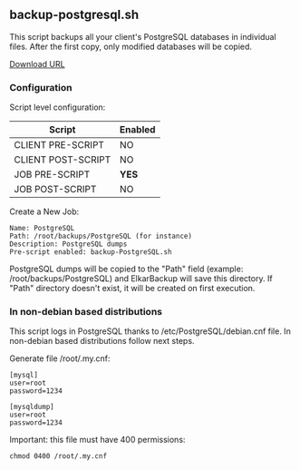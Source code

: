 ## backup-postgresql.sh

This script backups all your client's PostgreSQL databases in individual files.
After the first copy, only modified databases will be copied.

[Download URL](https://github.com/elkarbackup/elkarbackup-scripts/raw/master/backup-mysql/backup-mysql.sh)

### Configuration

Script level configuration:

| Script              | Enabled  |
| ------------------- | -------- |
| CLIENT PRE-SCRIPT   |  NO      |
| CLIENT POST-SCRIPT  |  NO      | 
| JOB PRE-SCRIPT      |  __YES__ |
| JOB POST-SCRIPT     |  NO      |

Create a New Job:

```
Name: PostgreSQL
Path: /root/backups/PostgreSQL (for instance)
Description: PostgreSQL dumps
Pre-script enabled: backup-PostgreSQL.sh

```

PostgreSQL dumps will be copied to the "Path" field (example: /root/backups/PostgreSQL) and ElkarBackup will save this directory. If "Path" directory doesn't exist, it will be created on first execution.


### In non-debian based distributions


This script logs in PostgreSQL thanks to /etc/PostgreSQL/debian.cnf file. In non-debian based distributions follow next steps.

Generate file /root/.my.cnf:

```
[mysql]
user=root
password=1234

[mysqldump]
user=root
password=1234
```

Important: this file must have 400 permissions:

`chmod 0400 /root/.my.cnf`
